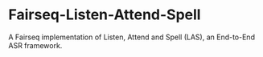 # Fairseq-Listen-Attend-Spell
A Fairseq implementation of Listen, Attend and Spell (LAS), an End-to-End ASR framework.
